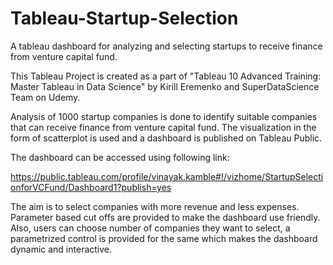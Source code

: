 # Tableau-Startup-Selection
A tableau dashboard for analyzing and selecting startups to receive finance from venture capital fund.

This Tableau Project is created as a part of "Tableau 10 Advanced Training: Master Tableau in Data Science" by Kirill Eremenko and SuperDataScience Team on Udemy.

Analysis of 1000 startup companies is done to identify suitable companies that can receive finance from venture capital fund.
The visualization in the form of scatterplot is used and a dashboard is published on Tableau Public.

The dashboard can be accessed using following link:

https://public.tableau.com/profile/vinayak.kamble#!/vizhome/StartupSelectionforVCFund/Dashboard1?publish=yes

The aim is to select companies with more revenue and less expenses. Parameter based cut offs are provided to make the dashboard use friendly. Also, users can choose number of companies they want to select, a parametrized control is provided for the same which makes the dashboard dynamic and interactive.
